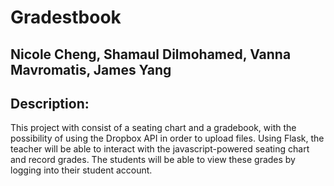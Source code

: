 # Gradestbook
## Nicole Cheng, Shamaul Dilmohamed, Vanna Mavromatis, James Yang

## Description:
This project with consist of a seating chart and a gradebook, with the possibility of using the Dropbox API in order to upload files. Using Flask, the teacher will be able to interact with the javascript-powered seating chart and record grades. The students will be able to view these grades by logging into their student account.
